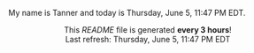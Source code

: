 My name is Tanner and today is Thursday, June 5, 11:47 PM EDT.

<p align="center">This <i>README</i> file is generated <b>every 3 hours</b>!</br>Last refresh: Thursday, June 5, 11:47 PM EDT<br /></p>
